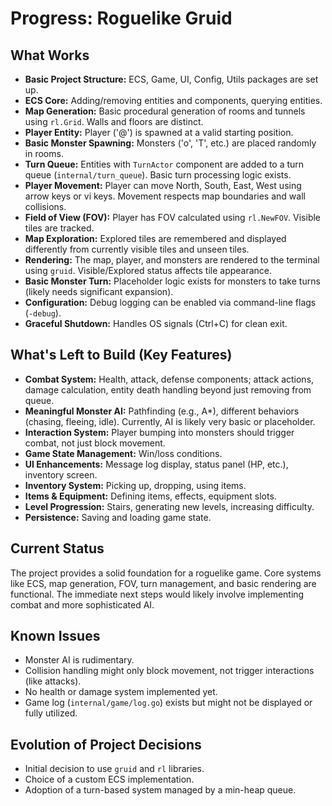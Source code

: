 # Progress: Roguelike Gruid

## What Works

*   **Basic Project Structure:** ECS, Game, UI, Config, Utils packages are set up.
*   **ECS Core:** Adding/removing entities and components, querying entities.
*   **Map Generation:** Basic procedural generation of rooms and tunnels using `rl.Grid`. Walls and floors are distinct.
*   **Player Entity:** Player ('@') is spawned at a valid starting position.
*   **Basic Monster Spawning:** Monsters ('o', 'T', etc.) are placed randomly in rooms.
*   **Turn Queue:** Entities with `TurnActor` component are added to a turn queue (`internal/turn_queue`). Basic turn processing logic exists.
*   **Player Movement:** Player can move North, South, East, West using arrow keys or vi keys. Movement respects map boundaries and wall collisions.
*   **Field of View (FOV):** Player has FOV calculated using `rl.NewFOV`. Visible tiles are tracked.
*   **Map Exploration:** Explored tiles are remembered and displayed differently from currently visible tiles and unseen tiles.
*   **Rendering:** The map, player, and monsters are rendered to the terminal using `gruid`. Visible/Explored status affects tile appearance.
*   **Basic Monster Turn:** Placeholder logic exists for monsters to take turns (likely needs significant expansion).
*   **Configuration:** Debug logging can be enabled via command-line flags (`-debug`).
*   **Graceful Shutdown:** Handles OS signals (Ctrl+C) for clean exit.

## What's Left to Build (Key Features)

*   **Combat System:** Health, attack, defense components; attack actions, damage calculation, entity death handling beyond just removing from queue.
*   **Meaningful Monster AI:** Pathfinding (e.g., A*), different behaviors (chasing, fleeing, idle). Currently, AI is likely very basic or placeholder.
*   **Interaction System:** Player bumping into monsters should trigger combat, not just block movement.
*   **Game State Management:** Win/loss conditions.
*   **UI Enhancements:** Message log display, status panel (HP, etc.), inventory screen.
*   **Inventory System:** Picking up, dropping, using items.
*   **Items & Equipment:** Defining items, effects, equipment slots.
*   **Level Progression:** Stairs, generating new levels, increasing difficulty.
*   **Persistence:** Saving and loading game state.

## Current Status

The project provides a solid foundation for a roguelike game. Core systems like ECS, map generation, FOV, turn management, and basic rendering are functional. The immediate next steps would likely involve implementing combat and more sophisticated AI.

## Known Issues

*   Monster AI is rudimentary.
*   Collision handling might only block movement, not trigger interactions (like attacks).
*   No health or damage system implemented yet.
*   Game log (`internal/game/log.go`) exists but might not be displayed or fully utilized.

## Evolution of Project Decisions

*   Initial decision to use `gruid` and `rl` libraries.
*   Choice of a custom ECS implementation.
*   Adoption of a turn-based system managed by a min-heap queue.
